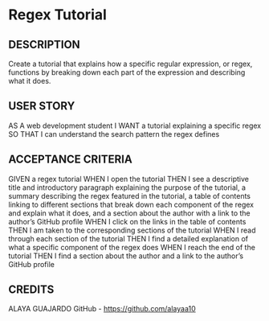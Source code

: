# Regex Tutorial

## DESCRIPTION
Create a tutorial that explains how a specific regular expression, or regex, functions by breaking down each part of the expression and describing what it does.

## USER STORY
AS A web development student
I WANT a tutorial explaining a specific regex
SO THAT I can understand the search pattern the regex defines

## ACCEPTANCE CRITERIA 
GIVEN a regex tutorial
WHEN I open the tutorial
THEN I see a descriptive title and introductory paragraph explaining the purpose of the tutorial, a summary describing the regex featured in the tutorial, a table of contents linking to different sections that break down each component of the regex and explain what it does, and a section about the author with a link to the author’s GitHub profile
WHEN I click on the links in the table of contents
THEN I am taken to the corresponding sections of the tutorial
WHEN I read through each section of the tutorial
THEN I find a detailed explanation of what a specific component of the regex does
WHEN I reach the end of the tutorial
THEN I find a section about the author and a link to the author’s GitHub profile

## CREDITS 
ALAYA GUAJARDO
GitHub - https://github.com/alayaa10 